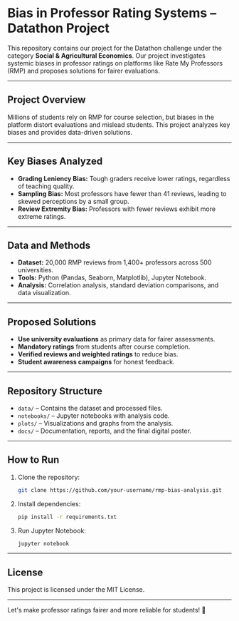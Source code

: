 # Bias in Professor Rating Systems – Datathon Project

This repository contains our project for the Datathon challenge under the category **Social & Agricultural Economics**. Our project investigates systemic biases in professor ratings on platforms like Rate My Professors (RMP) and proposes solutions for fairer evaluations.

---

## **Project Overview**
Millions of students rely on RMP for course selection, but biases in the platform distort evaluations and mislead students. This project analyzes key biases and provides data-driven solutions.

---

## **Key Biases Analyzed**
- **Grading Leniency Bias:** Tough graders receive lower ratings, regardless of teaching quality.
- **Sampling Bias:** Most professors have fewer than 41 reviews, leading to skewed perceptions by a small group.
- **Review Extremity Bias:** Professors with fewer reviews exhibit more extreme ratings.

---

## **Data and Methods**
- **Dataset:** 20,000 RMP reviews from 1,400+ professors across 500 universities.
- **Tools:** Python (Pandas, Seaborn, Matplotlib), Jupyter Notebook.
- **Analysis:** Correlation analysis, standard deviation comparisons, and data visualization.

---

## **Proposed Solutions**
- **Use university evaluations** as primary data for fairer assessments.
- **Mandatory ratings** from students after course completion.
- **Verified reviews and weighted ratings** to reduce bias.
- **Student awareness campaigns** for honest feedback.

---

## **Repository Structure**
- `data/` – Contains the dataset and processed files.
- `notebooks/` – Jupyter notebooks with analysis code.
- `plots/` – Visualizations and graphs from the analysis.
- `docs/` – Documentation, reports, and the final digital poster.

---

## **How to Run**
1. Clone the repository:
   ```bash
   git clone https://github.com/your-username/rmp-bias-analysis.git
   ```
2. Install dependencies:
   ```bash
   pip install -r requirements.txt
   ```
3. Run Jupyter Notebook:
   ```bash
   jupyter notebook
   ```

---

## **License**
This project is licensed under the MIT License.

---

Let's make professor ratings fairer and more reliable for students! 🚀
